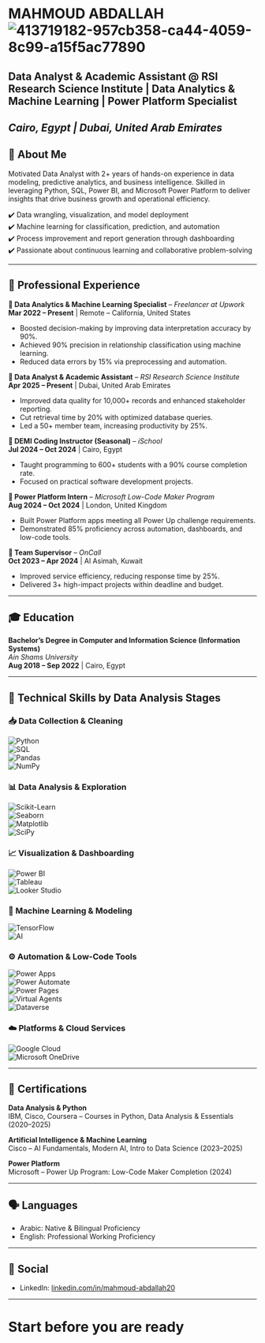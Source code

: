 # MAHMOUD ABDALLAH  ![413719182-957cb358-ca44-4059-8c99-a15f5ac77890](https://github.com/user-attachments/assets/eca4abef-1f6b-4020-85e1-0344ca7610c9)

## Data Analyst & Academic Assistant @ RSI Research Science Institute | Data Analytics & Machine Learning | Power Platform Specialist  
*Cairo, Egypt  |  Dubai, United Arab Emirates*
---

## 👤 About Me

Motivated Data Analyst with 2+ years of hands-on experience in data modeling, predictive analytics, and business intelligence. Skilled in leveraging Python, SQL, Power BI, and Microsoft Power Platform to deliver insights that drive business growth and operational efficiency.

✔️ Data wrangling, visualization, and model deployment  
✔️ Machine learning for classification, prediction, and automation  
✔️ Process improvement and report generation through dashboarding  
✔️ Passionate about continuous learning and collaborative problem-solving

---

## 💼 Professional Experience

**🔹 Data Analytics & Machine Learning Specialist** – *Freelancer at Upwork*  
**Mar 2022 – Present** | Remote – California, United States  
- Boosted decision-making by improving data interpretation accuracy by 90%.  
- Achieved 90% precision in relationship classification using machine learning.  
- Reduced data errors by 15% via preprocessing and automation.

**🔹 Data Analyst & Academic Assistant** – *RSI Research Science Institute*  
**Apr 2025 – Present** | Dubai, United Arab Emirates  
- Improved data quality for 10,000+ records and enhanced stakeholder reporting.  
- Cut retrieval time by 20% with optimized database queries.  
- Led a 50+ member team, increasing productivity by 25%.

**🔹 DEMI Coding Instructor (Seasonal)** – *iSchool*  
**Jul 2024 – Oct 2024** | Cairo, Egypt  
- Taught programming to 600+ students with a 90% course completion rate.  
- Focused on practical software development projects.

**🔹 Power Platform Intern** – *Microsoft Low-Code Maker Program*  
**Aug 2024 – Oct 2024** | London, United Kingdom  
- Built Power Platform apps meeting all Power Up challenge requirements.  
- Demonstrated 85% proficiency across automation, dashboards, and low-code tools.

**🔹 Team Supervisor** – *OnCall*  
**Oct 2023 – Apr 2024** | Al Asimah, Kuwait  
- Improved service efficiency, reducing response time by 25%.  
- Delivered 3+ high-impact projects within deadline and budget.

---

## 🎓 Education

**Bachelor’s Degree in Computer and Information Science (Information Systems)**  
*Ain Shams University*  
**Aug 2018 – Sep 2022** | Cairo, Egypt

---

## 🔧 Technical Skills by Data Analysis Stages

### 📥 Data Collection & Cleaning
![Python](https://img.shields.io/badge/Python-3776AB?style=for-the-badge&logo=python&logoColor=white)  
![SQL](https://img.shields.io/badge/SQL-CC2927?style=for-the-badge&logo=microsoftsqlserver&logoColor=white)  
![Pandas](https://img.shields.io/badge/Pandas-150458?style=for-the-badge&logo=pandas&logoColor=white)  
![NumPy](https://img.shields.io/badge/NumPy-013243?style=for-the-badge&logo=numpy&logoColor=white)

### 📊 Data Analysis & Exploration
![Scikit-Learn](https://img.shields.io/badge/Scikit--Learn-F7931E?style=for-the-badge&logo=scikit-learn&logoColor=white)  
![Seaborn](https://img.shields.io/badge/Seaborn-008080?style=for-the-badge&logo=python&logoColor=white)  
![Matplotlib](https://img.shields.io/badge/Matplotlib-11557C?style=for-the-badge&logo=python&logoColor=white)  
![SciPy](https://img.shields.io/badge/SciPy-8CAAE6?style=for-the-badge&logo=scipy&logoColor=white)

### 📈 Visualization & Dashboarding
![Power BI](https://img.shields.io/badge/PowerBI-F2C811?style=for-the-badge&logo=powerbi&logoColor=black)  
![Tableau](https://img.shields.io/badge/Tableau-E97627?style=for-the-badge&logo=tableau&logoColor=white)  
![Looker Studio](https://img.shields.io/badge/Looker%20Studio-4285F4?style=for-the-badge&logo=google&logoColor=white)

### 🤖 Machine Learning & Modeling
![TensorFlow](https://img.shields.io/badge/TensorFlow-FF6F00?style=for-the-badge&logo=tensorflow&logoColor=white)  
![AI](https://img.shields.io/badge/AI-00ADD8?style=for-the-badge&logo=OpenAI&logoColor=white)

### ⚙️ Automation & Low-Code Tools
![Power Apps](https://img.shields.io/badge/Power%20Apps-742774?style=for-the-badge&logo=powerapps&logoColor=white)  
![Power Automate](https://img.shields.io/badge/Power%20Automate-0066FF?style=for-the-badge&logo=powerautomate&logoColor=white)  
![Power Pages](https://img.shields.io/badge/Power%20Pages-4CAF50?style=for-the-badge&logo=microsoft&logoColor=white)  
![Virtual Agents](https://img.shields.io/badge/Virtual%20Agents-00A4EF?style=for-the-badge&logo=microsoft&logoColor=white)  
![Dataverse](https://img.shields.io/badge/Dataverse-8E44AD?style=for-the-badge&logo=microsoft&logoColor=white)

### ☁️ Platforms & Cloud Services
![Google Cloud](https://img.shields.io/badge/Google%20Cloud-4285F4?style=for-the-badge&logo=googlecloud&logoColor=white)  
![Microsoft OneDrive](https://img.shields.io/badge/OneDrive-0078D4?style=for-the-badge&logo=microsoftonedrive&logoColor=white)

---

## 📜 Certifications

**Data Analysis & Python**  
IBM, Cisco, Coursera – Courses in Python, Data Analysis & Essentials (2020–2025)

**Artificial Intelligence & Machine Learning**  
Cisco – AI Fundamentals, Modern AI, Intro to Data Science (2023–2025)

**Power Platform**  
Microsoft – Power Up Program: Low-Code Maker Completion (2024)


---

## 🗣️ Languages
- Arabic: Native & Bilingual Proficiency  
- English: Professional Working Proficiency

---

## 🔗 Social
- LinkedIn: [linkedin.com/in/mahmoud-abdallah20](https://www.linkedin.com/in/mahmoud-abdallah20)

---

# Start before you are ready

